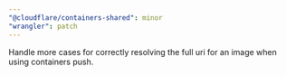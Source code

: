 ```yaml
---
"@cloudflare/containers-shared": minor
"wrangler": patch
---
```


Handle more cases for correctly resolving the full uri for an image when using containers push.
